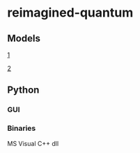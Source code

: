# reimagined-quantum
## Models

[1](http://www.waveshare.com/ft232-usb-uart-board-type-a.htm)

[2](http://www.robotshop.com/en/cytron-usb-uart-converter.html)

## Python
### GUI
### Binaries
MS Visual C++ dll

